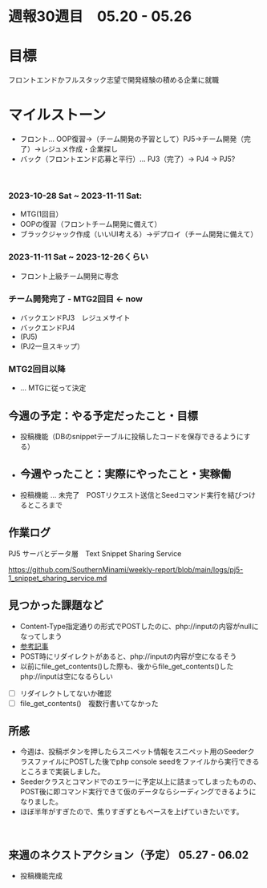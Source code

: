 # 週報30週目　05.20 - 05.26

# 目標
フロントエンドかフルスタック志望で開発経験の積める企業に就職

# マイルストーン
- フロント... OOP復習→（チーム開発の予習として）PJ5→チーム開発（完了）→レジュメ作成・企業探し
- バック（フロントエンド応募と平行）... PJ3（完了）→ PJ4 → PJ5?

<br />

### 2023-10-28 Sat ~ 2023-11-11 Sat:
- MTG(1回目）
- OOPの復習（フロントチーム開発に備えて）
- ブラックジャック作成（いいUI考える）→デプロイ（チーム開発に備えて）


### 2023-11-11 Sat ~ 2023-12-26くらい
- フロント上級チーム開発に専念

### チーム開発完了 - MTG2回目 <- now
- バックエンドPJ3　レジュメサイト
- バックエンドPJ4
- (PJ5)
- (PJ2一旦スキップ）

### MTG2回目以降 
- ... MTGに従って決定

## 今週の予定：やる予定だったこと・目標
- 投稿機能（DBのsnippetテーブルに投稿したコードを保存できるようにする）
  
  
- ## 今週やったこと：実際にやったこと・実稼働
- 投稿機能 ... 未完了　POSTリクエスト送信とSeedコマンド実行を結びつけるところまで
 

## 作業ログ

PJ5 サーバとデータ層　Text Snippet Sharing Service
<br/>

https://github.com/SouthernMinami/weekly-report/blob/main/logs/pj5-1_snippet_sharing_service.md
<br/>


## 見つかった課題など
- Content-Type指定通りの形式でPOSTしたのに、php://inputの内容がnullになってしまう
- [参考記事](url)
- POST時にリダイレクトがあると、php://inputの内容が空になるそう
- 以前にfile_get_contents()した際も、後からfile_get_contents()したphp://inputは空になるらしい

- [ ] リダイレクトしてないか確認
- [ ] file_get_contents()　複数行書いてなかった

## 所感
- 今週は、投稿ボタンを押したらスニペット情報をスニペット用のSeederクラスファイルにPOSTした後でphp console seedをファイルから実行できるところまで実装しました。
- Seederクラスとコマンドでのエラーに予定以上に詰まってしまったものの、POST後に即コマンド実行できて仮のデータならシーディングできるようになりました。
- ほぼ半年がすぎたので、焦りすぎずともペースを上げていきたいです。
<br/>

## 来週のネクストアクション（予定） 05.27 - 06.02
- 投稿機能完成
<br />
